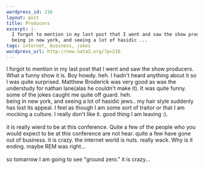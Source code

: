 ```yaml
--- 
wordpress_id: 216
layout: post
title: Producers
excerpt: |-
  I forgot to mention in my last post that I went and saw the show producers. What a funny show it is. Boy howdy. heh. I hadn't heard anything about it so I was quite surprised. Matthew Broderick was very good as was the understudy for nathan lane(alas he couldn't make it). It was quite funny. some of the jokes caught me quite off guard. heh. 
  being in new york, and seeing a lot of hasidic ...
tags: internet, business, jokes
wordpress_url: http://new.nata2.org/?p=216
---
```

I forgot to mention in my last post that I went and saw the show producers. What a funny show it is. Boy howdy. heh. I hadn't heard anything about it so I was quite surprised. Matthew Broderick was very good as was the understudy for nathan lane(alas he couldn't make it). It was quite funny. some of the jokes caught me quite off guard. heh. 
<br/>being in new york, and seeing a lot of hasidic jews.. my hair style suddenly has lost its appeal. I feel as though I am some sort of traitor or that I am mocking a culture. I really don't like it. good thing I am leaving :).<br/><br/> it is really wierd to be at this conference. Quite a few of the people who you would expect to be at this conference are not hear. quite a few have gone out of business. it is crazy. the internet world is nuts. really wack. Why is it ending. maybe REM was right...<br/><br/>so tomarrow I am going to see "ground zero." it is crazy...
